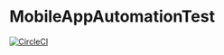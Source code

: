 # MobileAppAutomationTest

[![CircleCI](https://circleci.com/gh/mertdurkaya/MobileAppAutomationTest.svg?style=svg)](https://circleci.com/gh/mertdurkaya/MobileAppAutomationTest)
